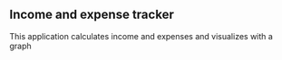 ## Income and expense tracker

This application calculates income and expenses and visualizes with a graph
